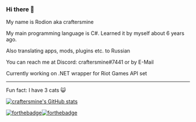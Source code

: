 ### Hi there 👋
My name is Rodion aka craftersmine

My main programming language is C#. Learned it by myself about 6 years ago.

Also translating apps, mods, plugins etc. to Russian

You can reach me at Discord: craftersmine#7441 or by E-Mail

Currently working on .NET wrapper for Riot Games API set

---

Fun fact: I have 3 cats 😺

[![craftersmine's GitHub stats](https://github-readme-stats.vercel.app/api?username=craftersmine)](https://github.com/anuraghazra/github-readme-stats)

[![forthebadge](https://forthebadge.com/images/badges/made-with-c-sharp.svg)](https://forthebadge.com)[![forthebadge](https://forthebadge.com/images/badges/powered-by-electricity.svg)](https://forthebadge.com)
